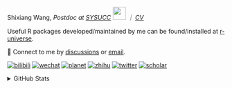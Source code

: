 
<p>Shixiang Wang, <em>Postdoc at <a href="https://sysucc.org.cn/">SYSUCC</a> <img src="https://media.giphy.com/media/WUlplcMpOCEmTGBtBW/giphy.gif" width="30">  ｜ <a href="https://shixiangwang.github.io/cv-shixiang/">CV</a>
</em></p>

Useful R packages developed/maintained by me can be found/installed at [r-universe](https://shixiangwang.r-universe.dev/).

💬 Connect to me by
[discussions](https://github.com/ShixiangWang/self-study/discussions) or [email](mailto:shixiang1994wang@gmail.com). 

[![bilibili](https://img.shields.io/badge/王诗翔-B站-yellow)](https://space.bilibili.com/11553374) [![wechat](https://img.shields.io/badge/王诗翔-微信公众号-important)](https://shixiangwang.github.io/home/logo/qrcode.jpg) [![planet](https://img.shields.io/badge/王诗翔-知识星球-blueviolet)](https://t.zsxq.com/rBqbIei)  [![zhihu](https://img.shields.io/badge/王诗翔-知乎-blue)](https://www.zhihu.com/people/shixiangwang) [![twitter](https://img.shields.io/badge/WangShxiang-twitter-ff69b4)](https://twitter.com/WangShxiang) [![scholar](https://img.shields.io/badge/ShixiangWang-Scholar-00ffff)](https://scholar.google.com/citations?user=FvNp0NkAAAAJ) 

<details>
 
<summary>GitHub Stats</summary>


<!--START_SECTION:waka-->
**🐱 My GitHub Data** 

> 📦 5.0 MB Used in GitHub's Storage 
 > 
> 🏆 695 Contributions in the Year 2024
 > 
> 🚫 Not Opted to Hire
 > 
> 📜 92 Public Repositories 
 > 
> 🔑 30 Private Repositories 
 > 
**I'm an Early 🐤** 

```text
🌞 Morning                2158 commits        ████░░░░░░░░░░░░░░░░░░░░░   16.59 % 
🌆 Daytime                5554 commits        ███████████░░░░░░░░░░░░░░   42.70 % 
🌃 Evening                4425 commits        █████████░░░░░░░░░░░░░░░░   34.02 % 
🌙 Night                  871 commits         ██░░░░░░░░░░░░░░░░░░░░░░░   06.70 % 
```
📅 **I'm Most Productive on Tuesday** 

```text
Monday                   2084 commits        ████░░░░░░░░░░░░░░░░░░░░░   16.02 % 
Tuesday                  2424 commits        █████░░░░░░░░░░░░░░░░░░░░   18.63 % 
Wednesday                2195 commits        ████░░░░░░░░░░░░░░░░░░░░░   16.87 % 
Thursday                 2041 commits        ████░░░░░░░░░░░░░░░░░░░░░   15.69 % 
Friday                   1970 commits        ████░░░░░░░░░░░░░░░░░░░░░   15.14 % 
Saturday                 994 commits         ██░░░░░░░░░░░░░░░░░░░░░░░   07.64 % 
Sunday                   1300 commits        ██░░░░░░░░░░░░░░░░░░░░░░░   09.99 % 
```


**I Mostly Code in R** 

```text
R                        85 repos            ██████████████░░░░░░░░░░░   54.14 % 
Shell                    10 repos            ██░░░░░░░░░░░░░░░░░░░░░░░   06.37 % 
JavaScript               7 repos             █░░░░░░░░░░░░░░░░░░░░░░░░   04.46 % 
Jupyter Notebook         5 repos             █░░░░░░░░░░░░░░░░░░░░░░░░   03.18 % 
Rust                     3 repos             ░░░░░░░░░░░░░░░░░░░░░░░░░   01.91 % 
```




 Last Updated on 12/07/2024 18:48:23 UTC
<!--END_SECTION:waka-->

> These Readme stats are generated using github action [awesome-readme-stats](https://github.com/anmol098/waka-readme-stats)

-----

**NOTE: Top languages does not indicate my skill level or anything like that. It is just a metric of which languages have been hosted by me on GitHub based on the usage across repositories.**

</details>

